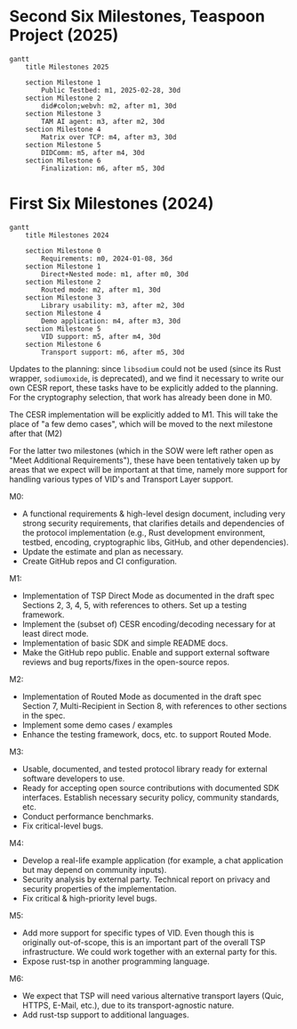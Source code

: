 # Second Six Milestones, Teaspoon Project (2025)
```mermaid
gantt
    title Milestones 2025

    section Milestone 1
        Public Testbed: m1, 2025-02-28, 30d
    section Milestone 2
        did#colon;webvh: m2, after m1, 30d 
    section Milestone 3
        TAM AI agent: m3, after m2, 30d
    section Milestone 4
        Matrix over TCP: m4, after m3, 30d
    section Milestone 5
        DIDComm: m5, after m4, 30d
    section Milestone 6
        Finalization: m6, after m5, 30d
```

# First Six Milestones (2024)

```mermaid
gantt
    title Milestones 2024

    section Milestone 0
        Requirements: m0, 2024-01-08, 36d
    section Milestone 1
        Direct+Nested mode: m1, after m0, 30d
    section Milestone 2
        Routed mode: m2, after m1, 30d
    section Milestone 3
        Library usability: m3, after m2, 30d
    section Milestone 4
        Demo application: m4, after m3, 30d
    section Milestone 5
        VID support: m5, after m4, 30d
    section Milestone 6
        Transport support: m6, after m5, 30d
```

Updates to the planning: since `libsodium` could not be used (since its Rust wrapper,
`sodiumoxide`, is deprecated), and we find it necessary to write our own CESR report, these tasks have to be explicitly
added to the planning. For the cryptography selection, that work has already been done in M0.

The CESR implementation will be explicitly added to M1. This will take the place of "a few demo cases", which will be
moved to the next milestone after that (M2)

For the latter two milestones (which in the SOW were left rather open as "Meet Additional Requirements"), these have
been tentatively taken up by areas that we expect will be important at that time, namely more support for handling
various types of VID's and Transport Layer support.

M0:

* A functional requirements & high-level design document, including very strong security requirements, that clarifies
  details and dependencies of the protocol implementation (e.g., Rust development environment, testbed, encoding,
  cryptographic libs, GitHub, and other dependencies).
* Update the estimate and plan as necessary.
* Create GitHub repos and CI configuration.

M1:

* Implementation of TSP Direct Mode as documented in the draft spec Sections 2, 3, 4, 5, with references to others.
  Set up a testing framework.
* Implement the (subset of) CESR encoding/decoding necessary for at least direct mode.
* Implementation of basic SDK and simple README docs.
* Make the GitHub repo public. Enable and support external software reviews and bug reports/fixes in the open-source repos.

M2:

* Implementation of Routed Mode as documented in the draft spec Section 7, Multi-Recipient in Section 8, with
  references to other sections in the spec.
* Implement some demo cases / examples
* Enhance the testing framework, docs, etc. to support Routed Mode.

M3:

* Usable, documented, and tested protocol library ready for external software developers to use.
* Ready for accepting open source contributions with documented SDK interfaces. Establish necessary security policy,
  community standards, etc.
* Conduct performance benchmarks.
* Fix critical-level bugs.

M4:

* Develop a real-life example application (for example, a chat application but may depend on community inputs).
* Security analysis by external party. Technical report on privacy and security properties of the implementation.
* Fix critical & high-priority level bugs.

M5:

* Add more support for specific types of VID. Even though this is originally out-of-scope, this is an important part
  of the overall TSP infrastructure. We could work together with an external party for this.
* Expose rust-tsp in another programming language.

M6:

* We expect that TSP will need various alternative transport layers (Quic, HTTPS, E-Mail, etc.), due to its
  transport-agnostic nature.
* Add rust-tsp support to additional languages.
